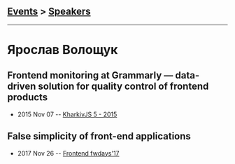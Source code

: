 ## [Events](../README.md) > [Speakers](../speakers.md)
---

# Ярослав Волощук

## Frontend monitoring at Grammarly — data-driven solution for quality control of frontend products
- 2015 Nov 07 -- [KharkivJS 5 - 2015](https://www.youtube.com/watch?v=FVDQUzq8g7o)    
## False simplicity of front-end applications
- 2017 Nov 26 -- [Frontend fwdays&#39;17](https://frameworksdays.com/event/frontend-fwdays-17/review/false-simplicity)    

